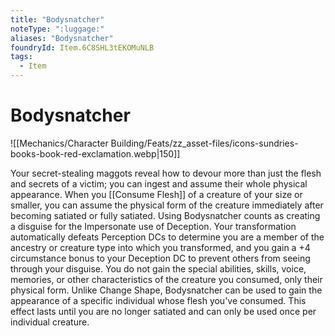 ```yaml
---
title: "Bodysnatcher"
noteType: ":luggage:"
aliases: "Bodysnatcher"
foundryId: Item.6C8SHL3tEKOMuNLB
tags:
  - Item
---
```


# Bodysnatcher
![[Mechanics/Character Building/Feats/zz_asset-files/icons-sundries-books-book-red-exclamation.webp|150]]

Your secret-stealing maggots reveal how to devour more than just the flesh and secrets of a victim; you can ingest and assume their whole physical appearance. When you [[Consume Flesh]] of a creature of your size or smaller, you can assume the physical form of the creature immediately after becoming satiated or fully satiated. Using Bodysnatcher counts as creating a disguise for the Impersonate use of Deception. Your transformation automatically defeats Perception DCs to determine you are a member of the ancestry or creature type into which you transformed, and you gain a +4 circumstance bonus to your Deception DC to prevent others from seeing through your disguise. You do not gain the special abilities, skills, voice, memories, or other characteristics of the creature you consumed, only their physical form. Unlike Change Shape, Bodysnatcher can be used to gain the appearance of a specific individual whose flesh you've consumed. This effect lasts until you are no longer satiated and can only be used once per individual creature.
